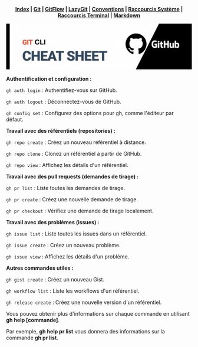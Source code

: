 <div align="center">

**[Index](/README.md) | [Git](/git/git.md) | [GitFlow](/git/gitflow.md) | [LazyGit](/git/lazygit.md) | [Conventions](/git/conventional-commits.md) | [Raccourcis Système](/shortcut-sys/shortcut.md) | [Raccourcis Terminal](/terminal/terminal.md) | [Markdown](/markdown/markdown.md)**

![banner](/git/git-pics/github-cli.png)

</div>

**Authentification et configuration :**

`gh auth login` : Authentifiez-vous sur GitHub.

`gh auth logout` : Déconnectez-vous de GitHub.

`gh config set` : Configurez des options pour gh, comme l'éditeur par défaut.

**Travail avec des référentiels (repositories) :**

`gh repo create` : Créez un nouveau référentiel à distance.

`gh repo clone` : Clonez un référentiel à partir de GitHub.

`gh repo view` : Affichez les détails d'un référentiel.

**Travail avec des pull requests (demandes de tirage) :**

`gh pr list` : Liste toutes les demandes de tirage.

`gh pr create` : Créez une nouvelle demande de tirage.

`gh pr checkout` : Vérifiez une demande de tirage localement.

**Travail avec des problèmes (issues) :**

`gh issue list` : Liste toutes les issues dans un référentiel.

`gh issue create` : Créez un nouveau problème.

`gh issue view` : Affichez les détails d'un problème.

**Autres commandes utiles :**

`gh gist create` : Créez un nouveau Gist.

`gh workflow list` : Liste les workflows d'un référentiel.

`gh release create` : Créez une nouvelle version d'un référentiel.

Vous pouvez obtenir plus d'informations sur chaque commande en utilisant **gh help [commande]**.

Par exemple, **gh help pr list** vous donnera des informations sur la commande **gh pr list**.